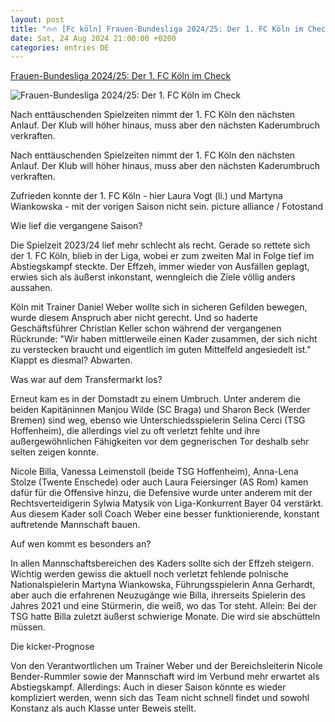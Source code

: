 ```yaml
---
layout: post
title: "🔥🔥 [Fc köln] Frauen-Bundesliga 2024/25: Der 1. FC Köln im Check"
date: Sat, 24 Aug 2024 21:00:00 +0200
categories: entries DE
---
```

[Frauen-Bundesliga 2024/25: Der 1. FC Köln im Check](https://www.kicker.de/beide-kapitaeninnen-weg-ergebnisdruck-da-der-1-fc-koeln-im-check-1045341/artikel)

![Frauen-Bundesliga 2024/25: Der 1. FC Köln im Check](https://derivates.kicker.de/image/upload/c_crop%2Cx_0%2Cy_106%2Cw_4000%2Ch_2250/w_1200%2Cq_auto/v1/2024/08/24/8117c8d2-47c5-4419-833d-006e95b72d7c.jpeg)

Nach enttäuschenden Spielzeiten nimmt der 1. FC Köln den nächsten Anlauf. Der Klub will höher hinaus, muss aber den nächsten Kaderumbruch verkraften.

Nach enttäuschenden Spielzeiten nimmt der 1. FC Köln den nächsten Anlauf. Der Klub will höher hinaus, muss aber den nächsten Kaderumbruch verkraften.

Zufrieden konnte der 1. FC Köln - hier Laura Vogt (li.) und Martyna Wiankowska - mit der vorigen Saison nicht sein. picture alliance / Fotostand

Wie lief die vergangene Saison?

Die Spielzeit 2023/24 lief mehr schlecht als recht. Gerade so rettete sich der 1. FC Köln, blieb in der Liga, wobei er zum zweiten Mal in Folge tief im Abstiegskampf steckte. Der Effzeh, immer wieder von Ausfällen geplagt, erwies sich als äußerst inkonstant, wenngleich die Ziele völlig anders aussahen.

Köln mit Trainer Daniel Weber wollte sich in sicheren Gefilden bewegen, wurde diesem Anspruch aber nicht gerecht. Und so haderte Geschäftsführer Christian Keller schon während der vergangenen Rückrunde: "Wir haben mittlerweile einen Kader zusammen, der sich nicht zu verstecken braucht und eigentlich im guten Mittelfeld angesiedelt ist." Klappt es diesmal? Abwarten.

Was war auf dem Transfermarkt los?

Erneut kam es in der Domstadt zu einem Umbruch. Unter anderem die beiden Kapitäninnen Manjou Wilde (SC Braga) und Sharon Beck (Werder Bremen) sind weg, ebenso wie Unterschiedsspielerin Selina Cerci (TSG Hoffenheim), die allerdings viel zu oft verletzt fehlte und ihre außergewöhnlichen Fähigkeiten vor dem gegnerischen Tor deshalb sehr selten zeigen konnte.

Nicole Billa, Vanessa Leimenstoll (beide TSG Hoffenheim), Anna-Lena Stolze (Twente Enschede) oder auch Laura Feiersinger (AS Rom) kamen dafür für die Offensive hinzu, die Defensive wurde unter anderem mit der Rechtsverteidigerin Sylwia Matysik von Liga-Konkurrent Bayer 04 verstärkt. Aus diesem Kader soll Coach Weber eine besser funktionierende, konstant auftretende Mannschaft bauen.

Auf wen kommt es besonders an?

In allen Mannschaftsbereichen des Kaders sollte sich der Effzeh steigern. Wichtig werden gewiss die aktuell noch verletzt fehlende polnische Nationalspielerin Martyna Wiankowska, Führungsspielerin Anna Gerhardt, aber auch die erfahrenen Neuzugänge wie Billa, ihrerseits Spielerin des Jahres 2021 und eine Stürmerin, die weiß, wo das Tor steht. Allein: Bei der TSG hatte Billa zuletzt äußerst schwierige Monate. Die wird sie abschütteln müssen.

Die kicker-Prognose

Von den Verantwortlichen um Trainer Weber und der Bereichsleiterin Nicole Bender-Rummler sowie der Mannschaft wird im Verbund mehr erwartet als Abstiegskampf. Allerdings: Auch in dieser Saison könnte es wieder kompliziert werden, wenn sich das Team nicht schnell findet und sowohl Konstanz als auch Klasse unter Beweis stellt.

